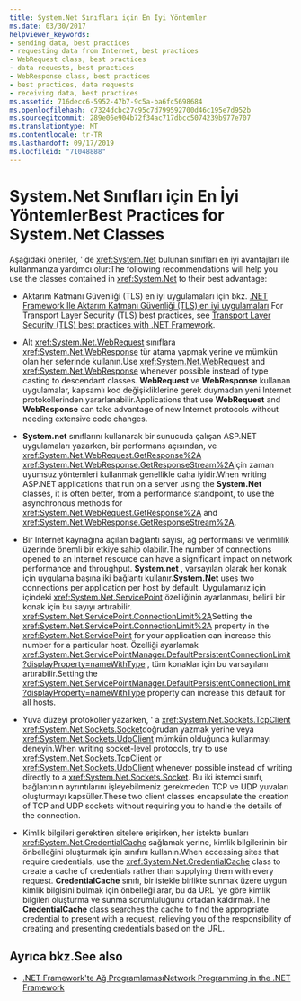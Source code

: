 ```yaml
---
title: System.Net Sınıfları için En İyi Yöntemler
ms.date: 03/30/2017
helpviewer_keywords:
- sending data, best practices
- requesting data from Internet, best practices
- WebRequest class, best practices
- data requests, best practices
- WebResponse class, best practices
- best practices, data requests
- receiving data, best practices
ms.assetid: 716decc6-5952-47b7-9c5a-ba6fc5698684
ms.openlocfilehash: c7324dcbc27c95c7d799592700d46c195e7d952b
ms.sourcegitcommit: 289e06e904b72f34ac717dbcc5074239b977e707
ms.translationtype: MT
ms.contentlocale: tr-TR
ms.lasthandoff: 09/17/2019
ms.locfileid: "71048888"
---
```

# <a name="best-practices-for-systemnet-classes"></a><span data-ttu-id="e2c4e-102">System.Net Sınıfları için En İyi Yöntemler</span><span class="sxs-lookup"><span data-stu-id="e2c4e-102">Best Practices for System.Net Classes</span></span>
<span data-ttu-id="e2c4e-103">Aşağıdaki öneriler, ' de <xref:System.Net> bulunan sınıfları en iyi avantajları ile kullanmanıza yardımcı olur:</span><span class="sxs-lookup"><span data-stu-id="e2c4e-103">The following recommendations will help you use the classes contained in <xref:System.Net> to their best advantage:</span></span>  
  
- <span data-ttu-id="e2c4e-104">Aktarım Katmanı Güvenliği (TLS) en iyi uygulamaları için bkz. [.NET Framework Ile Aktarım Katmanı Güvenliği (TLS) en iyi uygulamaları](tls.md).</span><span class="sxs-lookup"><span data-stu-id="e2c4e-104">For Transport Layer Security (TLS) best practices, see [Transport Layer Security (TLS) best practices with .NET Framework](tls.md).</span></span>

- <span data-ttu-id="e2c4e-105">Alt <xref:System.Net.WebRequest> sınıflara <xref:System.Net.WebResponse> tür atama yapmak yerine ve mümkün olan her seferinde kullanın.</span><span class="sxs-lookup"><span data-stu-id="e2c4e-105">Use <xref:System.Net.WebRequest> and <xref:System.Net.WebResponse> whenever possible instead of type casting to descendant classes.</span></span> <span data-ttu-id="e2c4e-106">**WebRequest** ve **WebResponse** kullanan uygulamalar, kapsamlı kod değişikliklerine gerek duymadan yeni Internet protokollerinden yararlanabilir.</span><span class="sxs-lookup"><span data-stu-id="e2c4e-106">Applications that use **WebRequest** and **WebResponse** can take advantage of new Internet protocols without needing extensive code changes.</span></span>  
  
- <span data-ttu-id="e2c4e-107">**System.net** sınıflarını kullanarak bir sunucuda çalışan ASP.NET uygulamaları yazarken, bir performans açısından, ve <xref:System.Net.WebRequest.GetResponse%2A> <xref:System.Net.WebResponse.GetResponseStream%2A>için zaman uyumsuz yöntemleri kullanmak genellikle daha iyidir.</span><span class="sxs-lookup"><span data-stu-id="e2c4e-107">When writing ASP.NET applications that run on a server using the **System.Net** classes, it is often better, from a performance standpoint, to use the asynchronous methods for <xref:System.Net.WebRequest.GetResponse%2A> and <xref:System.Net.WebResponse.GetResponseStream%2A>.</span></span>  
  
- <span data-ttu-id="e2c4e-108">Bir Internet kaynağına açılan bağlantı sayısı, ağ performansı ve verimlilik üzerinde önemli bir etkiye sahip olabilir.</span><span class="sxs-lookup"><span data-stu-id="e2c4e-108">The number of connections opened to an Internet resource can have a significant impact on network performance and throughput.</span></span> <span data-ttu-id="e2c4e-109">**System.net** , varsayılan olarak her konak için uygulama başına iki bağlantı kullanır.</span><span class="sxs-lookup"><span data-stu-id="e2c4e-109">**System.Net** uses two connections per application per host by default.</span></span> <span data-ttu-id="e2c4e-110">Uygulamanız için içindeki <xref:System.Net.ServicePoint> özelliğinin ayarlanması, belirli bir konak için bu sayıyı artırabilir. <xref:System.Net.ServicePoint.ConnectionLimit%2A></span><span class="sxs-lookup"><span data-stu-id="e2c4e-110">Setting the <xref:System.Net.ServicePoint.ConnectionLimit%2A> property in the <xref:System.Net.ServicePoint> for your application can increase this number for a particular host.</span></span> <span data-ttu-id="e2c4e-111">Özelliği ayarlamak <xref:System.Net.ServicePointManager.DefaultPersistentConnectionLimit?displayProperty=nameWithType> , tüm konaklar için bu varsayılanı artırabilir.</span><span class="sxs-lookup"><span data-stu-id="e2c4e-111">Setting the <xref:System.Net.ServicePointManager.DefaultPersistentConnectionLimit?displayProperty=nameWithType> property can increase this default for all hosts.</span></span>  
  
- <span data-ttu-id="e2c4e-112">Yuva düzeyi protokoller yazarken, ' a <xref:System.Net.Sockets.TcpClient> <xref:System.Net.Sockets.Socket>doğrudan yazmak yerine veya <xref:System.Net.Sockets.UdpClient> mümkün olduğunca kullanmayı deneyin.</span><span class="sxs-lookup"><span data-stu-id="e2c4e-112">When writing socket-level protocols, try to use <xref:System.Net.Sockets.TcpClient> or <xref:System.Net.Sockets.UdpClient> whenever possible instead of writing directly to a <xref:System.Net.Sockets.Socket>.</span></span> <span data-ttu-id="e2c4e-113">Bu iki istemci sınıfı, bağlantının ayrıntılarını işleyebilmeniz gerekmeden TCP ve UDP yuvaları oluşturmayı kapsüller.</span><span class="sxs-lookup"><span data-stu-id="e2c4e-113">These two client classes encapsulate the creation of TCP and UDP sockets without requiring you to handle the details of the connection.</span></span>  
  
- <span data-ttu-id="e2c4e-114">Kimlik bilgileri gerektiren sitelere erişirken, her istekte bunları <xref:System.Net.CredentialCache> sağlamak yerine, kimlik bilgilerinin bir önbelleğini oluşturmak için sınıfını kullanın.</span><span class="sxs-lookup"><span data-stu-id="e2c4e-114">When accessing sites that require credentials, use the <xref:System.Net.CredentialCache> class to create a cache of credentials rather than supplying them with every request.</span></span> <span data-ttu-id="e2c4e-115">**CredentialCache** sınıfı, bir istekle birlikte sunmak üzere uygun kimlik bilgisini bulmak için önbelleği arar, bu da URL 'ye göre kimlik bilgileri oluşturma ve sunma sorumluluğunu ortadan kaldırmak.</span><span class="sxs-lookup"><span data-stu-id="e2c4e-115">The **CredentialCache** class searches the cache to find the appropriate credential to present with a request, relieving you of the responsibility of creating and presenting credentials based on the URL.</span></span>  
  
## <a name="see-also"></a><span data-ttu-id="e2c4e-116">Ayrıca bkz.</span><span class="sxs-lookup"><span data-stu-id="e2c4e-116">See also</span></span>

- [<span data-ttu-id="e2c4e-117">.NET Framework'te Ağ Programlaması</span><span class="sxs-lookup"><span data-stu-id="e2c4e-117">Network Programming in the .NET Framework</span></span>](index.md)
